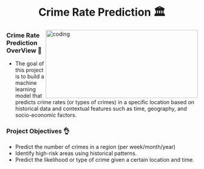 <h1 align="center">Crime Rate Prediction 🏛️</h1>
<img align="right" alt="coding" height="180" width="400" src="https://user-images.githubusercontent.com/55389276/140866485-8fb1c876-9a8f-4d6a-98dc-08c4981eaf70.gif"> 
<h3 align="left">Crime Rate Prediction OverView 🔑</h3> 
<ul>
  <li>
    The goal of this project is to build a machine learning model that predicts crime rates (or types of crimes) in a specific location based on historical data and contextual features such as time, geography, and 
    socio-economic factors.
  </li>
</ul>
<h3 align="left">Project Objectives 👌</h3>
<ul>
    <li>
    Predict the number of crimes in a region (per week/month/year)
    </li>
    <li>
    Identify high-risk areas using historical patterns.
    </li>
    <li>
    Predict the likelihood or type of crime given a certain location and time.
   </li>
</ul>

